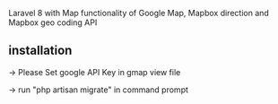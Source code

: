 Laravel 8 with Map functionality of Google Map, Mapbox direction and Mapbox geo coding API

## installation

-> Please Set google API Key in gmap view file

-> run  "php artisan migrate" in command prompt

